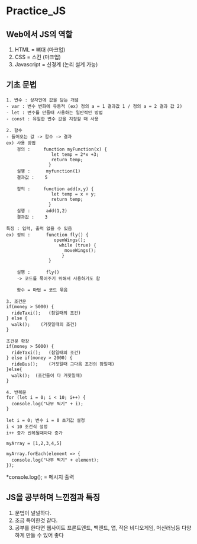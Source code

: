 # Practice_JS

## Web에서 JS의 역할
1. HTML = 뼈대 (마크업)
2. CSS = 스킨 (마크업)
3. Javascript = 신경계 (논리 설계 가능)

## 기초 문법
```
1. 변수 : 상자안에 값을 담는 개념
- var : 변수 변화에 유동적 (ex) 정의 a = 1 결과값 1 / 정의 a = 2 결과 값 2) 
- let : 변수를 만들때 사용하는 일반적인 방법
- const : 유일한 변수 값을 지정할 때 사용
```

```
2. 함수
- 들어오는 값 -> 함수 -> 결과
ex) 사용 방법
    정의 :     function myFunction(x) {
                 let temp = 2*x +3;
                 return temp;
                }
    실행 :      myfunction(1)
    결과값 :    5

    정의 :     function add(x,y) {
                 let temp = x + y;
                 return temp;
                }
    실행 :      add(1,2)
    결과값 :    3

특징 : 입력, 출력 없을 수 있음
ex) 정의 :      function fly() {
                  openWings();
                    while (true) {
                      moveWings();
                     }
                }

    실행 :      fly()
    -> 코드를 묶어주기 위해서 사용하기도 함

    함수 = 마법 = 코드 묶음
```

```
3. 조건문
if(money > 5000) {
  rideTaxi();   (참일때의 조건)
} else {
  walk();    (거짓일때의 조건)
}

조건문 확장
if(money > 5000) {
  rideTaxi();   (참일때의 조건)
} else if(money > 2000) {
  rideBus();    (거짓일때 그다음 조건의 참일때)
}else{
  walk();  (조건들이 다 거짓일때)
}
```

```
4. 반복문
for (let i = 0; i < 10; i++) {
  console.log("나무 찍기" + i);
}

let i = 0; 변수 i = 0 초기값 설정
i < 10 조건식 설정
i++ 증가 반복될때마다 증가  

myArray = [1,2,3,4,5]

myArray.forEach(element => {
  console.log("나무 찍기" + element);
});
```

*console.log();  = 메시지 출력

## JS을 공부하며 느낀점과 특징
1. 문법이 널널하다.
2. 조금 특이한것 같다.
3. 공부를 한다면 웹사이트 프론트엔드, 백엔드, 앱, 작은 비디오게임, 머신러닝등 다양하게 만들 수 있어 좋다